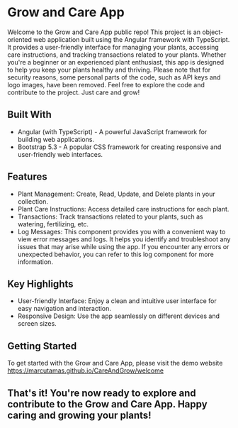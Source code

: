 # Grow and Care App
Welcome to the Grow and Care App public repo! This project is an object-oriented web application built using the Angular framework with TypeScript. It provides a user-friendly interface for managing your plants, accessing care instructions, and tracking transactions related to your plants. Whether you're a beginner or an experienced plant enthusiast, this app is designed to help you keep your plants healthy and thriving. Please note that for security reasons, some personal parts of the code, such as API keys and logo images, have been removed. Feel free to explore the code and contribute to the project. Just care and grow!

## Built With
- Angular (with TypeScript) - A powerful JavaScript framework for building web applications.
- Bootstrap 5.3 - A popular CSS framework for creating responsive and user-friendly web interfaces.

## Features

- Plant Management: Create, Read, Update, and Delete plants in your collection.
- Plant Care Instructions: Access detailed care instructions for each plant.
- Transactions: Track transactions related to your plants, such as watering, fertilizing, etc.
- Log Messages: This component provides you with a convenient way to view error messages and logs. It helps you identify and troubleshoot any issues that may arise while using the app. If you encounter any errors or unexpected behavior, you can    refer to this log component for more information.


## Key Highlights
- User-friendly Interface: Enjoy a clean and intuitive user interface for easy navigation and interaction.
- Responsive Design: Use the app seamlessly on different devices and screen sizes.

## Getting Started
To get started with the Grow and Care App, please visit the demo website https://marcutamas.github.io/CareAndGrow/welcome


## That's it! You're now ready to explore and contribute to the Grow and Care App. Happy caring and growing your plants!